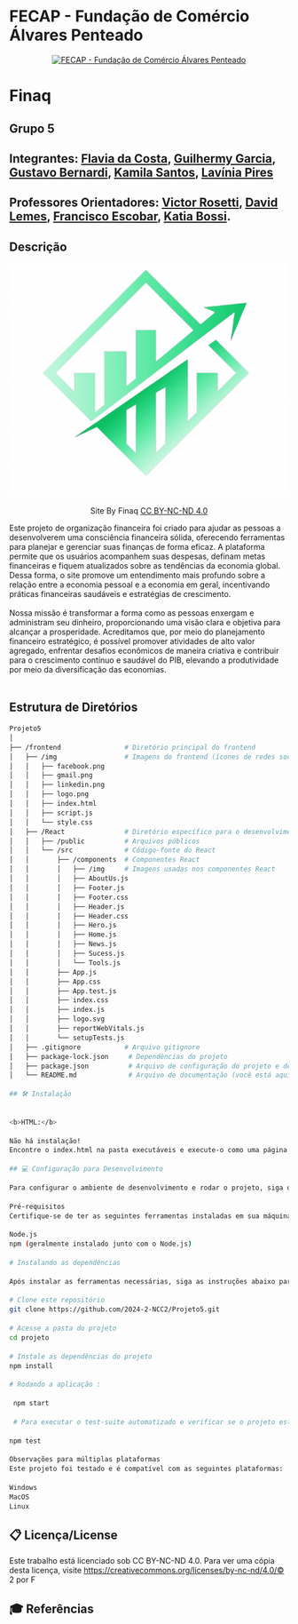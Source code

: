 # FECAP - Fundação de Comércio Álvares Penteado

<p align="center">
<a href= "https://www.fecap.br/"><img src="https://encrypted-tbn0.gstatic.com/images?q=tbn:ANd9GcRhZPrRa89Kma0ZZogxm0pi-tCn_TLKeHGVxywp-LXAFGR3B1DPouAJYHgKZGV0XTEf4AE&usqp=CAU" alt="FECAP - Fundação de Comércio Álvares Penteado" border="0"></a>
</p>

# Finaq

## Grupo 5

## Integrantes: <a href="www.linkedin.com/in/flavia-costa-157aa2191">Flavia da Costa</a>, <a href="https://www.linkedin.com/in/guilhermy-lisboa-garcia-385656223/">Guilhermy Garcia</a>, <a href="https://www.linkedin.com/in/gustavo-bernardi-r/">Gustavo Bernardi</a>, <a href="https://www.linkedin.com/in/kamila-santos-695a78261/">Kamila Santos</a>, <a href="https://www.linkedin.com/in/lavinia-pireslp/">Lavínia Pires</a>

## Professores Orientadores: <a href="https://www.linkedin.com/in/victorbarq/">Victor Rosetti</a>, <a href="https://www.linkedin.com/in/dolemes/">David Lemes</a>, <a href="https://www.linkedin.com/in/francisco-escobar/">Francisco Escobar</a>, <a href="https://www.linkedin.com/in/katia-bossi/">Katia Bossi</a>.

## Descrição

<p align="center">
<img src="./imagens/logo.jpeg" alt="logo do site" border="0">
 <p align="center">
 Site By Finaq <a rel="license" href="https://creativecommons.org/licenses/by-nc-nd/4.0/© 2">CC BY-NC-ND 4.0</a>



</p>

Este projeto de organização financeira foi criado para ajudar as pessoas a desenvolverem uma consciência financeira sólida, oferecendo ferramentas para planejar e gerenciar suas finanças de forma eficaz. A plataforma permite que os usuários acompanhem suas despesas, definam metas financeiras e fiquem atualizados sobre as tendências da economia global. Dessa forma, o site promove um entendimento mais profundo sobre a relação entre a economia pessoal e a economia em geral, incentivando práticas financeiras saudáveis e estratégias de crescimento.
<br><br>
Nossa missão é transformar a forma como as pessoas enxergam e administram seu dinheiro, proporcionando uma visão clara e objetiva para alcançar a prosperidade. Acreditamos que, por meio do planejamento financeiro estratégico, é possível promover atividades de alto valor agregado, enfrentar desafios econômicos de maneira criativa e contribuir para o crescimento contínuo e saudável do PIB, elevando a produtividade por meio da diversificação das economias.
<br><br>


## Estrutura de Diretórios

```bash
Projeto5
│
├── /frontend                # Diretório principal do frontend
│   ├── /img                 # Imagens do frontend (ícones de redes sociais, logotipo)
│   │   ├── facebook.png
│   │   ├── gmail.png
│   │   ├── linkedin.png
│   │   ├── logo.png
│   │   ├── index.html
│   │   ├── script.js
│   │   └── style.css
│   ├── /React               # Diretório específico para o desenvolvimento em React
│   │   ├── /public          # Arquivos públicos
│   │   └── /src             # Código-fonte do React
│   │       ├── /components  # Componentes React
│   │       │   ├── /img     # Imagens usadas nos componentes React
│   │       │   ├── AboutUs.js
│   │       │   ├── Footer.js
│   │       │   ├── Footer.css
│   │       │   ├── Header.js
│   │       │   ├── Header.css
│   │       │   ├── Hero.js
│   │       │   ├── Home.js
│   │       │   ├── News.js
│   │       │   ├── Sucess.js
│   │       │   └── Tools.js
│   │       ├── App.js
│   │       ├── App.css
│   │       ├── App.test.js
│   │       ├── index.css
│   │       ├── index.js
│   │       ├── logo.svg
│   │       ├── reportWebVitals.js
│   │       └── setupTests.js
│   ├── .gitignore           # Arquivo gitignore
│   ├── package-lock.json     # Dependências do projeto
│   ├── package.json          # Arquivo de configuração do projeto e dependências
│   └── README.md             # Arquivo de documentação (você está aqui) -->

## 🛠 Instalação


<b>HTML:</b>

Não há instalação!
Encontre o index.html na pasta executáveis e execute-o como uma página WEB. Ou na pasta frontend/react e execute-o como uma página WEB.

## 💻 Configuração para Desenvolvimento

Para configurar o ambiente de desenvolvimento e rodar o projeto, siga os passos abaixo:

Pré-requisitos
Certifique-se de ter as seguintes ferramentas instaladas em sua máquina:

Node.js
npm (geralmente instalado junto com o Node.js)

# Instalando as dependências

Após instalar as ferramentas necessárias, siga as instruções abaixo para instalar as dependências do projeto:

# Clone este repositório
git clone https://github.com/2024-2-NCC2/Projeto5.git

# Acesse a pasta do projeto
cd projeto

# Instale as dependências do projeto
npm install

# Rodando a aplicação :

 npm start

 # Para executar o test-suite automatizado e verificar se o projeto está funcionando corretamente, utilize o comando:

npm test

Observações para múltiplas plataformas
Este projeto foi testado e é compatível com as seguintes plataformas:

Windows
MacOS
Linux


```

## 📋 Licença/License

Este trabalho está licenciado sob CC BY-NC-ND 4.0. Para ver uma cópia desta licença, visite https://creativecommons.org/licenses/by-nc-nd/4.0/© 2 por F

## 🎓 Referências

